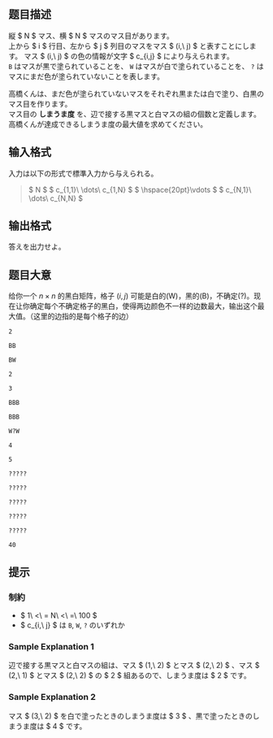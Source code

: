 ## 题目描述
[problemUrl]: https://atcoder.jp/contests/abc193/tasks/abc193_f

縦 $ N $ マス、横 $ N $ マスのマス目があります。  
 上から $ i $ 行目、左から $ j $ 列目のマスをマス $ (i,\ j) $ と表すことにします。 マス $ (i,\ j) $ の色の情報が文字 $ c_{i,j} $ により与えられます。  
`B` はマスが黒で塗られていることを、 `W` はマスが白で塗られていることを、 `?` はマスにまだ色が塗られていないことを表します。

高橋くんは、まだ色が塗られていないマスをそれぞれ黒または白で塗り、白黒のマス目を作ります。  
 マス目の **しまうま度** を、辺で接する黒マスと白マスの組の個数と定義します。  
 高橋くんが達成できるしまうま度の最大値を求めてください。

## 输入格式
入力は以下の形式で標準入力から与えられる。

> $ N $ $ c_{1,1}\ \dots\ c_{1,N} $ $ \hspace{20pt}\vdots $ $ c_{N,1}\ \dots\ c_{N,N} $

## 输出格式
答えを出力せよ。

## 题目大意
给你一个 $n\times n$ 的黑白矩阵，格子 $(i,j)$ 可能是白的(W)，黑的(B)，不确定(?)。现在让你确定每个不确定格子的黑白，使得两边颜色不一样的边数最大，输出这个最大值。（这里的边指的是每个格子的边）

```input1
2
BB
BW
```

```output1
2
```

```input2
3
BBB
BBB
W?W
```

```output2
4
```

```input3
5
?????
?????
?????
?????
?????
```

```output3
40
```

## 提示
### 制約

- $ 1\ <\ = N\ <\ =\ 100 $
- $ c_{i,\ j} $ は `B`, `W`, `?` のいずれか

### Sample Explanation 1

辺で接する黒マスと白マスの組は、マス $ (1,\ 2) $ とマス $ (2,\ 2) $ 、マス $ (2,\ 1) $ とマス $ (2,\ 2) $ の $ 2 $ 組あるので、しまうま度は $ 2 $ です。

### Sample Explanation 2

マス $ (3,\ 2) $ を白で塗ったときのしまうま度は $ 3 $ 、黒で塗ったときのしまうま度は $ 4 $ です。

